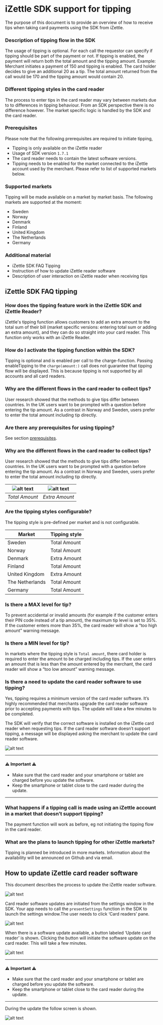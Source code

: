 # iZettle SDK support for tipping
The purpose of this document is to provide an overview of how to receive tips when taking card payments using the SDK from iZettle.

### Description of tipping flow in the SDK
The usage of tipping is optional. For each call the requestor can specify if tipping should be part of the payment or not. If tipping is enabled, the payment will return both the total amount and the tipping amount.
Example​: Merchant initiates a payment of 150 and tipping is enabled. The card holder decides to give an additional 20 as a tip. The total amount returned from the call would be 170 and the tipping amount would contain 20.

### Different tipping styles in the card reader
The process to enter tips in the card reader may vary between markets due to to differences in tipping behaviour. From an SDK perspective there is no difference however. The market specific logic is handled by the SDK and the card reader.

### Prerequisites
Please note that the following prerequisites are required to initiate tipping,

- Tipping is only available on the iZettle reader
- Usage of SDK version ​`1.7.1`
- The card reader needs to contain the latest software versions.
- Tipping needs to be enabled for the market connected to the iZettle account used by the merchant. Please refer to list of supported markets below.

### Supported markets
Tipping will be made available on a market by market basis. The following markets are supported at the moment:

- Sweden
- Norway
- Denmark
- Finland
- United Kingdom
- The Netherlands
- Germany

### Additional material

- iZettle SDK FAQ Tipping
- Instruction of how to update iZettle reader software
- Description of user interaction on iZettle reader when receiving tips

## iZettle SDK FAQ tipping

### How does the tipping feature work in the iZettle SDK and iZettle Reader?

iZettle's tipping function allows customers to add an extra amount to the total sum of their bill (market specific versions: entering total sum or adding an extra amount), and they can do so straight into your card reader. This function only works with an iZettle Reader.

### How do I activate the tipping function within the SDK?
Tipping is optional and is enabled per call to the charge-function.
Passing enableTipping to the `charge(amount:)` call does not guarantee that tipping flow will be displayed. This is because tipping is not supported by all accounts and all card readers.


### Why are the different flows in the card reader to collect tips?
User research showed that the methods to give tips differ between countries. In the UK users want to be prompted with a question before entering the tip amount. As a contrast in Norway and Sweden, users prefer to enter the total amount including tip directly.

### Are there any prerequisites for using tipping?
See section [prerequisites](#prerequisites).

### Why are the different flows in the card reader to collect tips?
User research showed that the methods to give tips differ between countries. In the UK users want to be prompted with a question before entering the tip amount. As a contrast in Norway and Sweden, users prefer to enter the total amount including tip directly.

 ![alt text][reader_front_total] | ![alt text][reader_front_extra] 
 :------: | :------: 
  *Total Amount* | *Extra Amount* 

### Are the tipping styles configurable?
The tipping style is pre-defined per market and is not configurable.

| Market | Tipping style |
| ------ | ------ |
| Sweden | Total Amount |
| Norway | Total Amount |
| Denmark | Extra Amount |
| Finland | Total Amount |
| United Kingdom | Extra Amount |
| The Netherlands | Total Amount |
| Germany | Total Amount |

### Is there a MAX level for tip?
To prevent accidental or invalid amounts (for example if the customer enters their PIN code instead of a tip amount), the maximum tip level is set to 35%. If the customer enters more than 35%, the card reader will show a “too high amount” warning message.

### Is there a MIN level for tip?
In markets where the tipping style is `Total amount`, there card holder is required to enter the amount to be charged including tips. If the user enters an amount that is less than the amount entered by the merchant, the card reader will show a “too low amount” warning message.

### Is there a need to update the card reader software to use tipping?
Yes, tipping requires a minimum version of the card reader software. It’s highly recommended that merchants upgrade the card reader software prior to accepting payments with tips. The update will take a few minutes to be completed.

The SDK will verify that the correct software is installed on the iZettle card reader when requesting tips. If the card reader software doesn’t support tipping, a message will be displayed asking the merchant to update the card reader software.

![alt text][update_software2]

---
#### ⚠️ Important ⚠️
- Make sure that the card reader and your smartphone or tablet are charged before you update the software.
- Keep the smartphone or tablet close to the card reader during the update.
---

### What happens if a tipping call is made using an iZettle account in a market that doesn’t support tipping?
​The payment function will work as before, eg not initiating the tipping flow in the card reader.

### What are the plans to launch tipping for other iZettle markets?
Tipping is planned be introduced in more markets. Information about the availability will be announced on Github and via email.

## How to update iZettle card reader software
This document describes the process to update the iZettle reader software.

![alt text][reader0]

Card reader software updates are initiated from the settings window in the SDK. Your app needs to call the `presentSettings` function in the SDK to launch the settings window.The user needs to click ‘Card readers’ pane.

![alt text][update_software0]

When there is a software update available, a button labeled ‘Update card reader’ is shown. Clicking the button will initiate the software update on the card reader. This will take a few minutes.

![alt text][update_software1]

---
#### ⚠️ Important ⚠️
- Make sure that the card reader and your smartphone or tablet are charged before you update the software.
- Keep the smartphone or tablet close to the card reader during the update.
---

During the update the follow screen is shown.

![alt text][update_software3]

[reader_front_total]: ./images/iZ_Reader_Front_blue_TOTAL-AMOUNT_flow.png "Total Amount"
[reader_front_extra]: ./images/iZ_Reader_Front_blue_EXTRA-AMOUNT_flow.png "Extra Amount"
[reader0]: ./images/iZ_Reader.png "Reader"
[update_software0]: ./images/iZ_Payment_UpdateReader_0.png "Update software 0"
[update_software1]: ./images/iZ_Payment_UpdateReader_1.png "Update software 1"
[update_software2]: ./images/iZ_Payment_UpdateReader_2.png "Update software 2"
[update_software3]: ./images/iZ_Payment_UpdateReader_3.png "Update software 3"